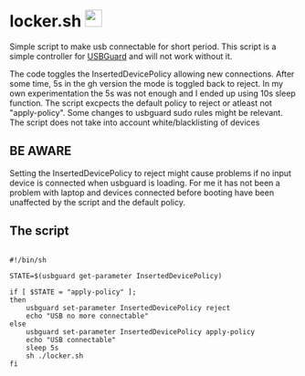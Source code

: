 # locker.sh <img src="https://github.com/lxhelmer/locker.sh/blob/main/DALL%C2%B7E%202023-02-23%2010.55.04.png" width="30" height="30"/>

Simple script to make usb connectable for short period.
This script is a simple controller for [USBGuard](https://usbguard.github.io/) and will not work without it.

The code toggles the InsertedDevicePolicy allowing new connections.
After some time, 5s in the gh version the mode is toggled back to reject. In my own experimentation the 5s was not enough and I ended up
using 10s sleep function.
The script excpects the default policy to reject or atleast not "apply-policy".
Some changes to usbguard sudo rules might be relevant.
The script does not take into account white/blacklisting of devices

## BE AWARE
Setting the InsertedDevicePolicy to reject might cause problems if no input device is
connected when usbguard is loading. For me it has not been a problem with laptop and devices connected before
booting have been unaffected by the script and the default policy.

## The script


```shell

#!/bin/sh

STATE=$(usbguard get-parameter InsertedDevicePolicy)

if [ $STATE = "apply-policy" ];
then
	usbguard set-parameter InsertedDevicePolicy reject
	echo "USB no more connectable"
else
	usbguard set-parameter InsertedDevicePolicy apply-policy
	echo "USB connectable"
	sleep 5s
	sh ./locker.sh
fi

```
